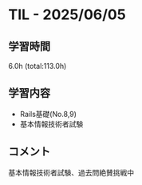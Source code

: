 # TIL - 2025/06/05

## 学習時間
6.0h (total:113.0h)

## 学習内容
- Rails基礎(No.8,9)
- 基本情報技術者試験

## コメント
基本情報技術者試験、過去問絶賛挑戦中
